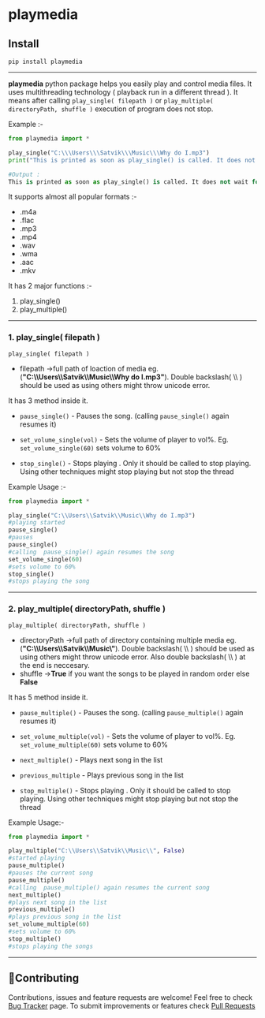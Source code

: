 # playmedia

## Install
`pip install playmedia`

------------

**playmedia** python package helps you easily play and control media files. It uses multithreading technology ( playback run in a different thread ). It means after calling `play_single( filepath )` or `play_multiple( directoryPath, shuffle )` execution of program does not stop.

Example :-
```python
from playmedia import *

play_single("C:\\\Users\\\Satvik\\\Music\\\Why do I.mp3")
print("This is printed as soon as play_single() is called. It does not wait for song to finish")

#Output :
This is printed as soon as play_single() is called. It does not wait for song to finish
```
It supports almost all popular formats :-
- .m4a
- .flac
- .mp3
- .mp4
- .wav
- .wma
- .aac
- .mkv

It has 2 major functions :-
1. play_single()
2. play_multiple()

------------

### 1. play_single( filepath )
`play_single( filepath )`
- filepath ->full path of loaction of media eg.(**"C:\\\Users\\\Satvik\\\Music\\\Why do I.mp3"**). Double backslash( \\\ ) should be used as using others might throw unicode error.

It has 3 method inside it.
- `pause_single()` - Pauses the song. (calling `pause_single()` again resumes it)

- `set_volume_single(vol)` - Sets the volume of player to vol%. Eg. `set_volume_single(60)` sets volume to 60%

- `stop_single()` - Stops playing . Only it should be called to stop playing. Using other techniques might stop playing but not stop the thread

Example Usage :-
```python
from playmedia import *

play_single("C:\\Users\\Satvik\\Music\\Why do I.mp3")
#playing started
pause_single()
#pauses
pause_single()
#calling  pause_single() again resumes the song
set_volume_single(60)
#sets volume to 60%
stop_single()
#stops playing the song

```

------------

### 2. play_multiple( directoryPath, shuffle )
`play_multiple( directoryPath, shuffle )`
- directoryPath ->full path of directory containing multiple media eg.(**"C:\\\Users\\\Satvik\\\Music\\\"**). Double backslash( \\\ ) should be used as using others might throw unicode error. Also double backslash( \\\ ) at the end is neccesary.
- shuffle ->**True** if you want the songs to be played in random order else **False**

It has 5 method inside it.
- `pause_multiple()` - Pauses the song. (calling `pause_multiple()` again resumes it)

- `set_volume_multiple(vol)` - Sets the volume of player to vol%. Eg. `set_volume_multiple(60)` sets volume to 60%

- `next_multiple()` - Plays next song in the list

- `previous_multiple` - Plays previous song in the list

- `stop_multiple()` - Stops playing . Only it should be called to stop playing. Using other techniques might stop playing but not stop the thread

Example Usage:-
```python
from playmedia import *

play_multiple("C:\\Users\\Satvik\\Music\\", False)
#started playing
pause_multiple()
#pauses the current song
pause_multiple()
#calling  pause_multiple() again resumes the current song
next_multiple()
#plays next song in the list
previous_multiple()
#plays previous song in the list
set_volume_multiple(60)
#sets volume to 60%
stop_multiple()
#stops playing the songs
```

------------

## 🤝Contributing
Contributions, issues and feature requests are welcome!
Feel free to check [Bug Tracker](https://github.com/SatvikVirmani/playmedia/issues "issues") page.
To submit improvements or features check [Pull Requests](https://github.com/SatvikVirmani/playmedia/pulls "Pull Requests")